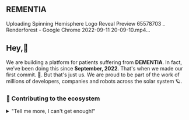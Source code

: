 ## REMENTIA




Uploading Spinning Hemisphere Logo Reveal Preview 65578703 _ Renderforest - Google Chrome 2022-09-11 20-09-10.mp4…



## Hey,👋

We are building a platform for patients suffering from **DEMENTIA**. In fact, we’ve been doing this since **September, 2022**. That's when we made our first commit. 🤯. But that's just us. We are proud  to be part of the work of millions of developers, companies and robots across the solar system 🪐. 


### 🦦 Contributing to the ecosystem

<details> 
	<summary>"Tell me more, I can't get enough!"</summary>
	<br>
	<ul>
	<li></li>
	
	</ul>
</details>

<!--
Made with 🖤
🙇‍♂️🎤⬇️
-->
